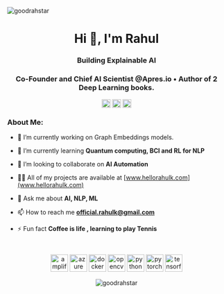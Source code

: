 <p align="left"> <img src="https://komarev.com/ghpvc/?username=goodrahstar" alt="goodrahstar" /> </p>

<h1 align="center">Hi 👋, I'm Rahul</h1>
<h3 align="center">Building Explainable AI</h3>
<h3 align="center">Co-Founder and Chief AI Scientist @Apres.io  • Author of 2 Deep Learning books.</h3>

<p align="center">
<a href="https://twitter.com/hellorahulk" target="blank"><img align="center" src="https://cdn.jsdelivr.net/npm/simple-icons@3.0.1/icons/twitter.svg" alt="hellorahulk" height="20" width="20" /></a>
<a href="https://linkedin.com/in/hellorahulk" target="blank"><img align="center" src="https://cdn.jsdelivr.net/npm/simple-icons@3.0.1/icons/linkedin.svg" alt="hellorahulk" height="20" width="20" /></a>
<a href="https://medium.com/@hellorahulk" target="blank"><img align="center" src="https://cdn.jsdelivr.net/npm/simple-icons@3.0.1/icons/medium.svg" alt="hellorahulk" height="20" width="20" /></a>
</p>

### About Me:
- 🔭 I’m currently working on Graph Embeddings models.

- 🌱 I’m currently learning **Quantum computing, BCI and RL for NLP**

- 👯 I’m looking to collaborate on **AI Automation**

- 👨‍💻 All of my projects are available at [www.hellorahulk.com](www.hellorahulk.com)

- 💬 Ask me about **AI, NLP, ML**

- 📫 How to reach me **official.rahulk@gmail.com**

- ⚡ Fun fact **Coffee is life , learning to play Tennis**

<br/>

<p align="center"><img src="https://docs.amplify.aws/assets/logo-dark.svg" alt="amplify" width="40" height="40"/> 
  <img src="https://www.vectorlogo.zone/logos/microsoft_azure/microsoft_azure-icon.svg" alt="azure" width="40" height="40"/> 
  <img src="https://devicons.github.io/devicon/devicon.git/icons/docker/docker-original-wordmark.svg" alt="docker" width="40" height="40"/> 
  <img src="https://www.vectorlogo.zone/logos/opencv/opencv-icon.svg" alt="opencv" width="40" height="40"/> 
  <img src="https://devicons.github.io/devicon/devicon.git/icons/python/python-original.svg" alt="python" width="40" height="40"/> 
  <img src="https://www.vectorlogo.zone/logos/pytorch/pytorch-icon.svg" alt="pytorch" width="40" height="40"/> 
  <img src="https://www.vectorlogo.zone/logos/tensorflow/tensorflow-icon.svg" alt="tensorflow" width="40" height="40"/> 
  
<br/>
<p align="center"> <img src=https://github-readme-stats.vercel.app/api?username=goodrahstar&show_icons=true alt="goodrahstar" /> </p>
